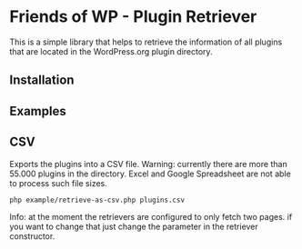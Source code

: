 # Friends of WP - Plugin Retriever

This is a simple library that helps to retrieve the information of all plugins that are located in the WordPress.org plugin directory.

## Installation



## Examples


## CSV 

Exports the plugins into a CSV file. Warning: currently there are more than 55.000 plugins in the directory. Excel and Google Spreadsheet are not able to process such file sizes.

````shell
php example/retrieve-as-csv.php plugins.csv
````
Info: at the moment the retrievers are configured to only fetch two pages. if you want to change that just change the parameter in the retriever constructor.
